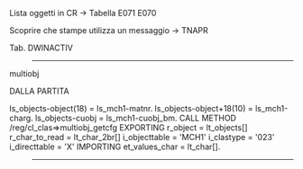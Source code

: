 Lista oggetti in CR -> Tabella E071 E070

Scoprire che stampe utilizza un messaggio -> TNAPR 

Tab. DWINACTIV

> ------------
multiobj 

DALLA PARTITA

 ls_objects-object(18) = ls_mch1-matnr.
 ls_objects-object+18(10) = ls_mch1-charg.
 ls_objects-cuobj = ls_mch1-cuobj_bm.
 CALL METHOD /reg/cl_clas=>multiobj_getcfg
          EXPORTING
            r_object       = lt_objects[]
            r_char_to_read = lt_char_2br[]
            i_objecttable  = 'MCH1'
            i_clastype     = '023'
            i_directtable  = 'X'
          IMPORTING
            et_values_char = lt_char[].
> -------------

